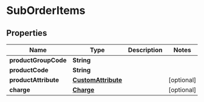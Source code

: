 
# SubOrderItems

## Properties
Name | Type | Description | Notes
------------ | ------------- | ------------- | -------------
**productGroupCode** | **String** |  | 
**productCode** | **String** |  | 
**productAttribute** | [**CustomAttribute**](CustomAttribute.md) |  |  [optional]
**charge** | [**Charge**](Charge.md) |  |  [optional]



